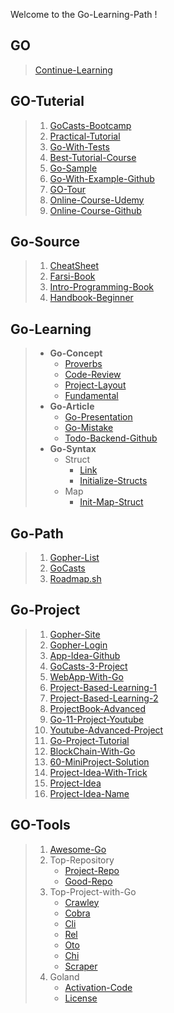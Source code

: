 Welcome to the Go-Learning-Path !
## GO
> [Continue-Learning](https://github.com/ArmiinJP/Path_GO/blob/main/Continue-Learning.md)
## GO-Tuterial
> 1. [GoCasts-Bootcamp](https://github.com/gocasts-bootcamp)
> 2. [Practical-Tutorial](https://www.practical-go-lessons.com/)
> 3. [Go-With-Tests](https://quii.gitbook.io/learn-go-with-tests/)
> 4. [Best-Tutorial-Course](https://tutorialedge.net/course/golang/)
> 5. [Go-Sample](https://gosamples.dev/)
> 6. [Go-With-Example-Github](https://github.com/inancgumus/learngo)
> 7. [GO-Tour](https://go.dev/tour/list)
> 8. [Online-Course-Udemy](https://www.udemy.com/course/learn-go-the-complete-bootcamp-course-golang/?referralCode=5CE6EB34E2B1EF4A7D37)
> 9. [Online-Course-Github](https://github.com/ardanlabs/gotraining)

## Go-Source
> 1. [CheatSheet](https://quickref.me/go)
> 2. [Farsi-Book](https://book.gofarsi.ir/preface/)
> 3. [Intro-Programming-Book](https://www.golang-book.com/books/intro)
> 4. [Handbook-Beginner](https://www.freecodecamp.org/news/go-beginners-handbook/amp/)

## Go-Learning
> * **Go-Concept**
>   * [Proverbs](https://go-proverbs.github.io/)
>   * [Code-Review](https://github.com/golang/go/wiki/CodeReviewComments#go-code-review-comments)
>   * [Project-Layout](https://github.com/golang-standards/project-layout)
>   * [Fundamental](https://go.dev/talks/2012/splash.article)
> * **Go-Article**
>   * [Go-Presentation](https://go.dev/talks/)
>   * [Go-Mistake](https://acethecloud.com/blog/10-mistakes-those-should-be-avoided-in-golang/)
>   * [Todo-Backend-Github](https://github.com/Fs02/go-todo-backend)
> * **Go-Syntax**
>   * Struct
>     * [Link](https://www.golangprograms.com/go-language/struct.html)
>     * [Initialize-Structs](https://asankov.dev/blog/2022/01/29/different-ways-to-initialize-go-structs/)
>   * Map
>     * [Init-Map-Struct](https://groups.google.com/g/golang-nuts/c/rSYGlsqTpIc)

## Go-Path
> 1. [Gopher-List](https://github.com/enocom/gopher-reading-list)
> 2. [GoCasts](https://gocasts.ir/golang-roadmap-for-beginners?utm_source=talk&utm_medium=topic&utm_campaign=talk-go-topic)
> 3. [Roadmap.sh](https://roadmap.sh/golang)

## Go-Project
> 1. [Gopher-Site](https://gophercises.com/)
> 2. [Gopher-Login](https://courses.calhoun.io/courses/cor_gophercises)
> 3. [App-Idea-Github](https://github.com/florinpop17/app-ideas)
> 4. [GoCasts-3-Project](https://talk.gocasts.ir/t/topic/107?u=hossein)
> 5. [WebApp-With-Go](https://astaxie.gitbooks.io/build-web-application-with-golang/content/en/)
> 6. [Project-Based-Learning-1](https://github.com/practical-tutorials/project-based-learning#go)
> 7. [Project-Based-Learning-2](https://awesomeopensource.com/project/practical-tutorials/project-based-learning#go)
> 8. [ProjectBook-Advanced](https://projectbook.code.brettchalupa.com/)
> 9. [Go-11-Project-Youtube](https://www.freecodecamp.org/news/learn-go-by-building-11-projects/)
> 10. [Youtube-Advanced-Project](https://www.youtube.com/@packagemain/videos)
> 11. [Go-Project-Tutorial](https://tutorialedge.net/projects/)
> 12. [BlockChain-With-Go](https://jeiwan.net/)
> 13. [60-MiniProject-Solution](https://github.com/cassiobotaro/60-days-of-go)
> 14. [Project-Idea-With-Trick](https://careerkarma.com/blog/go-projects/)
> 15. [Project-Idea](https://blog.boot.dev/backend/best-backend-projects/)
> 16. [Project-Idea-Name](https://github.com/karan/Projects)

## GO-Tools
> 1. [Awesome-Go](https://github.com/avelino/awesome-go)
> 2. Top-Repository
>    * [Project-Repo](https://www.agiratech.com/top-golang-github-projects-and-repositories-to-get-started)
>    * [Good-Repo](https://dev.to/ankit01oss/7-github-projects-to-make-you-a-better-go-developer-2nmh)
> 3. Top-Project-with-Go
>    * [Crawley](https://github.com/s0rg/crawley)
>    * [Cobra](https://github.com/spf13/cobra)
>    * [Cli](https://github.com/urfave/cli)
>    * [Rel](https://github.com/go-rel/rel)
>    * [Oto](https://github.com/hajimehoshi/oto)
>    * [Chi](https://github.com/go-chi/chi)
>    * [Scraper](https://github.com/pkmishra/goscraper)
> 4. Goland
>    * [Activation-Code](https://downloadly.ir/software/programming/jetbrains-latest-crack-activation-code-9/)
>    * [License](https://dl2.soft98.ir/programing/2021-2022_full.html)
